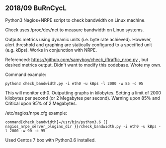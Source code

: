 ## 2018/09 BuRnCycL 

Python3 Nagios+NRPE script to check bandwidth on Linux machine. 

Check uses /proc/dev/net to measure bandwidth on Linux systems. 

Outputs metrics using dynamic units (i.e. byte rate achieved). However, alert threshold and graphing are statically configured to a specified unit (e.g. kBps). Works in conjunction with NRPE. 

Referenced: https://github.com/samyboy/check_iftraffic_nrpe.py , but desired metrics output. Didn't want to modify this codebase. Wrote my own. 

Command example:
```
python3 check_bandwidth.py -i eth0 -u kBps -l 2000 -w 85 -c 95 
```
This will monitor eth0. Outputting graphs in kilobytes. Setting a limit of 2000 kilobytes per second (or 2 Megabytes per second). Warning upon 85% and Critical upon 95% of 2 Megabytes.


/etc/nagios/nrpe.cfg example: 
```
command[check_bandwidth]=/usr/bin/python3.6 {{ nagios_nrpe_server_plugins_dir }}/check_bandwidth.py -i eth0 -u kBps -l 2000 -w 90 -c 95
```
Used Centos 7 box with Python3.6 installed.
